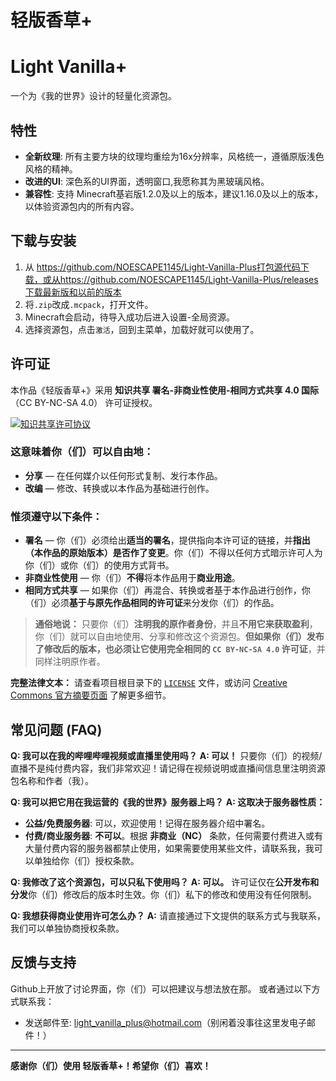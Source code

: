 # 轻版香草+
# Light Vanilla+

一个为《我的世界》设计的轻量化资源包。

## 特性

*   **全新纹理**: 所有主要方块的纹理均重绘为16x分辨率，风格统一，遵循原版浅色风格的精神。
*   **改进的UI**: 深色系的UI界面，透明窗口,我愿称其为黑玻璃风格。
*   **兼容性**: 支持 Minecraft基岩版1.2.0及以上的版本，建议1.16.0及以上的版本，以体验资源包内的所有内容。

## 下载与安装

1.  从 https://github.com/NOESCAPE1145/Light-Vanilla-Plus打包源代码下载，或从https://github.com/NOESCAPE1145/Light-Vanilla-Plus/releases下载最新版和以前的版本
2.  将`.zip`改成`.mcpack`，打开文件。
3.  Minecraft会启动，待导入成功后进入设置-全局资源。
4.  选择资源包，点击`激活`，回到主菜单，加载好就可以使用了。

## 许可证

本作品《轻版香草+》采用 **知识共享 署名-非商业性使用-相同方式共享 4.0 国际**（CC BY-NC-SA 4.0） 许可证授权。

<a rel="license" href="http://creativecommons.org/licenses/by-nc-sa/4.0/"><img alt="知识共享许可协议" style="border-width:0" src="https://i.creativecommons.org/l/by-nc-sa/4.0/88x31.png" /></a>

### 这意味着你（们）可以自由地：

*   **分享** — 在任何媒介以任何形式复制、发行本作品。
*   **改编** — 修改、转换或以本作品为基础进行创作。

### 惟须遵守以下条件：

*   **署名** — 你（们）必须给出**适当的署名**，提供指向本许可证的链接，并**指出（本作品的原始版本）是否作了变更**。你（们）不得以任何方式暗示许可人为你（们）或你（们）的使用方式背书。
*   **非商业性使用** — 你（们）**不得**将本作品用于**商业用途**。
*   **相同方式共享** — 如果你（们）再混合、转换或者基于本作品进行创作，你（们）必须**基于与原先作品相同的许可证**来分发你（们）的作品。

> **通俗地说：**
> 只要你（们）**注明我的原作者身份**，并且**不用它来获取盈利**，你（们）就可以自由地使用、分享和修改这个资源包。**但如果你（们）发布了修改后的版本，也必须让它使用完全相同的 `CC BY-NC-SA 4.0` 许可证**，并同样注明原作者。

**完整法律文本：**
请查看项目根目录下的 [`LICENSE`](LICENSE) 文件，或访问 [Creative Commons 官方摘要页面](https://creativecommons.org/licenses/by-nc-sa/4.0/deed.zh) 了解更多细节。

## 常见问题 (FAQ)

**Q: 我可以在我的哔哩哔哩视频或直播里使用吗？**
**A: 可以！** 只要你（们）的视频/直播不是纯付费内容，我们非常欢迎！请记得在视频说明或直播间信息里注明资源包名称和作者（我）。

**Q: 我可以把它用在我运营的《我的世界》服务器上吗？**
**A: 这取决于服务器性质：**
*   **公益/免费服务器**: 可以，欢迎使用！记得在服务器介绍中署名。
*   **付费/商业服务器**: **不可以**。根据 **非商业（NC）** 条款，任何需要付费进入或有大量付费内容的服务器都禁止使用，如果需要使用某些文件，请联系我，我可以单独给你（们）授权条款。

**Q: 我修改了这个资源包，可以只私下使用吗？**
**A: 可以。** 许可证仅在**公开发布和分发**你（们）修改后的版本时生效。你（们）私下的修改和使用没有任何限制。

**Q: 我想获得商业使用许可怎么办？**
**A:** 请直接通过下文提供的联系方式与我联系，我们可以单独协商授权条款。

## 反馈与支持

Github上开放了讨论界面，你（们）可以把建议与想法放在那。
或者通过以下方式联系我：
*   发送邮件至: light_vanilla_plus@hotmail.com（别闲着没事往这里发电子邮件！）

---

**感谢你（们）使用 轻版香草+！希望你（们）喜欢！**